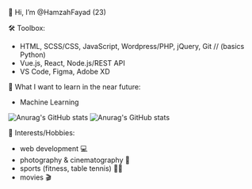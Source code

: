 👋 Hi, I’m @HamzahFayad (23)

🛠 Toolbox:
* HTML, SCSS/CSS, JavaScript, Wordpress/PHP, jQuery, Git // (basics Python)
* Vue.js, React, Node.js/REST API
* VS Code, Figma, Adobe XD

<!--📖 What I am currently learning:
*  Vue.js & Node.js/REST API
*  Python
*  Bootstrap
* Typescript-->

🤖 What I want to learn in the near future:
* Machine Learning

![Anurag's GitHub stats](https://github-readme-stats.vercel.app/api?username=HamzahFayad&show_icons=true&theme=tokyonight)
![Anurag's GitHub stats](https://github-readme-stats.vercel.app/api?username=HamzahFayad&hide=contribs,prs)


🎳 Interests/Hobbies:
* web development 💻
* photography & cinematography 📸
* sports (fitness, table tennis) 🏋️‍♂️ 
* movies 🎬
